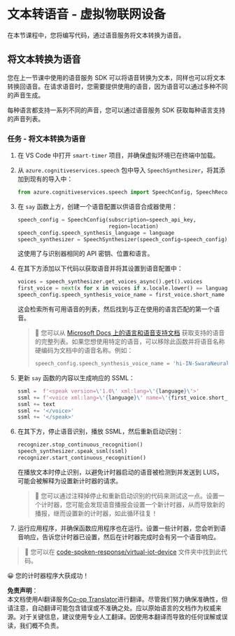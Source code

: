 <!--
CO_OP_TRANSLATOR_METADATA:
{
  "original_hash": "7966848a1f870e4c42edb4db67b13c57",
  "translation_date": "2025-08-25T00:15:39+00:00",
  "source_file": "6-consumer/lessons/3-spoken-feedback/virtual-device-text-to-speech.md",
  "language_code": "zh"
}
-->
# 文本转语音 - 虚拟物联网设备

在本节课程中，您将编写代码，通过语音服务将文本转换为语音。

## 将文本转换为语音

您在上一节课中使用的语音服务 SDK 可以将语音转换为文本，同样也可以将文本转换回语音。在请求语音时，您需要提供使用的语音，因为语音可以通过多种不同的声音生成。

每种语言都支持一系列不同的声音，您可以通过语音服务 SDK 获取每种语言支持的声音列表。

### 任务 - 将文本转换为语音

1. 在 VS Code 中打开 `smart-timer` 项目，并确保虚拟环境已在终端中加载。

1. 从 `azure.cognitiveservices.speech` 包中导入 `SpeechSynthesizer`，将其添加到现有的导入中：

    ```python
    from azure.cognitiveservices.speech import SpeechConfig, SpeechRecognizer, SpeechSynthesizer
    ```

1. 在 `say` 函数上方，创建一个语音配置以供语音合成器使用：

    ```python
    speech_config = SpeechConfig(subscription=speech_api_key,
                                 region=location)
    speech_config.speech_synthesis_language = language
    speech_synthesizer = SpeechSynthesizer(speech_config=speech_config)
    ```

    这使用了与识别器相同的 API 密钥、位置和语言。

1. 在其下方添加以下代码以获取语音并将其设置到语音配置中：

    ```python
    voices = speech_synthesizer.get_voices_async().get().voices
    first_voice = next(x for x in voices if x.locale.lower() == language.lower())
    speech_config.speech_synthesis_voice_name = first_voice.short_name
    ```

    这会检索所有可用语音的列表，然后找到与正在使用的语言匹配的第一个语音。

    > 💁 您可以从 [Microsoft Docs 上的语言和语音支持文档](https://docs.microsoft.com/azure/cognitive-services/speech-service/language-support?WT.mc_id=academic-17441-jabenn#text-to-speech) 获取支持的语音的完整列表。如果您想使用特定的语音，可以移除此函数并将语音名称硬编码为文档中的语音名称。例如：
    >
    > ```python
    > speech_config.speech_synthesis_voice_name = 'hi-IN-SwaraNeural'
    > ```

1. 更新 `say` 函数的内容以生成响应的 SSML：

    ```python
    ssml =  f'<speak version=\'1.0\' xml:lang=\'{language}\'>'
    ssml += f'<voice xml:lang=\'{language}\' name=\'{first_voice.short_name}\'>'
    ssml += text
    ssml += '</voice>'
    ssml += '</speak>'
    ```

1. 在其下方，停止语音识别，播放 SSML，然后重新启动识别：

    ```python
    recognizer.stop_continuous_recognition()
    speech_synthesizer.speak_ssml(ssml)
    recognizer.start_continuous_recognition()
    ```

    在播放文本时停止识别，以避免计时器启动的语音被检测到并发送到 LUIS，可能会被解释为设置新计时器的请求。

    > 💁 您可以通过注释掉停止和重新启动识别的代码来测试这一点。设置一个计时器，您可能会发现语音播报会设置一个新计时器，从而导致新的播报，继而设置新的计时器，如此循环往复！

1. 运行应用程序，并确保函数应用程序也在运行。设置一些计时器，您会听到语音响应，告诉您计时器已设置，然后在计时器完成时会有另一个语音响应。

> 💁 您可以在 [code-spoken-response/virtual-iot-device](../../../../../6-consumer/lessons/3-spoken-feedback/code-spoken-response/virtual-iot-device) 文件夹中找到此代码。

😀 您的计时器程序大获成功！

**免责声明**：  
本文档使用AI翻译服务[Co-op Translator](https://github.com/Azure/co-op-translator)进行翻译。尽管我们努力确保准确性，但请注意，自动翻译可能包含错误或不准确之处。应以原始语言的文档作为权威来源。对于关键信息，建议使用专业人工翻译。因使用本翻译而导致的任何误解或误读，我们概不负责。